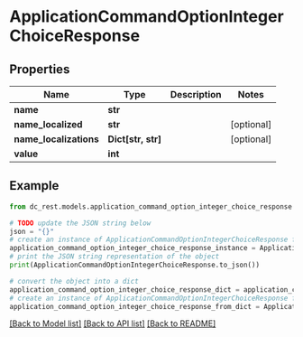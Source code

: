 # ApplicationCommandOptionIntegerChoiceResponse


## Properties

Name | Type | Description | Notes
------------ | ------------- | ------------- | -------------
**name** | **str** |  | 
**name_localized** | **str** |  | [optional] 
**name_localizations** | **Dict[str, str]** |  | [optional] 
**value** | **int** |  | 

## Example

```python
from dc_rest.models.application_command_option_integer_choice_response import ApplicationCommandOptionIntegerChoiceResponse

# TODO update the JSON string below
json = "{}"
# create an instance of ApplicationCommandOptionIntegerChoiceResponse from a JSON string
application_command_option_integer_choice_response_instance = ApplicationCommandOptionIntegerChoiceResponse.from_json(json)
# print the JSON string representation of the object
print(ApplicationCommandOptionIntegerChoiceResponse.to_json())

# convert the object into a dict
application_command_option_integer_choice_response_dict = application_command_option_integer_choice_response_instance.to_dict()
# create an instance of ApplicationCommandOptionIntegerChoiceResponse from a dict
application_command_option_integer_choice_response_from_dict = ApplicationCommandOptionIntegerChoiceResponse.from_dict(application_command_option_integer_choice_response_dict)
```
[[Back to Model list]](../README.md#documentation-for-models) [[Back to API list]](../README.md#documentation-for-api-endpoints) [[Back to README]](../README.md)


